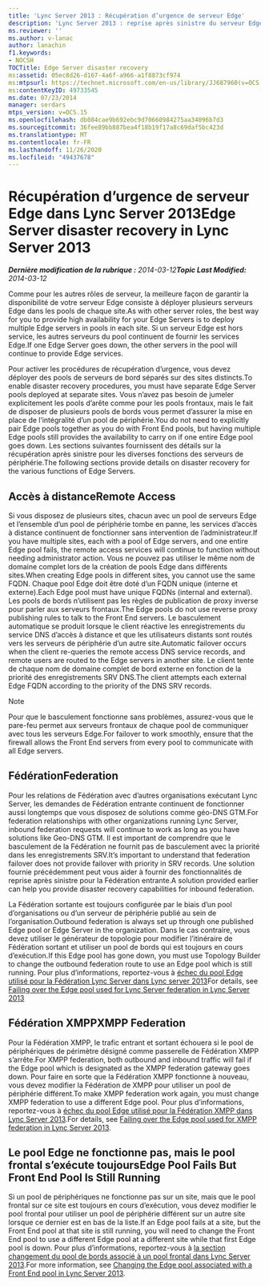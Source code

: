 ```yaml
---
title: 'Lync Server 2013 : Récupération d’urgence de serveur Edge'
description: 'Lync Server 2013 : reprise après sinistre du serveur Edge.'
ms.reviewer: ''
ms.author: v-lanac
author: lanachin
f1.keywords:
- NOCSH
TOCTitle: Edge Server disaster recovery
ms:assetid: 05ec8d26-d167-4a6f-a966-a1f8873cf974
ms:mtpsurl: https://technet.microsoft.com/en-us/library/JJ687960(v=OCS.15)
ms:contentKeyID: 49733545
ms.date: 07/23/2014
manager: serdars
mtps_version: v=OCS.15
ms.openlocfilehash: db084cae9b692ebc9d70660984275aa34096b7d3
ms.sourcegitcommit: 36fee89bb887bea4f18b19f17a8c69daf5bc423d
ms.translationtype: MT
ms.contentlocale: fr-FR
ms.lasthandoff: 11/26/2020
ms.locfileid: "49437678"
---
```

# <a name="edge-server-disaster-recovery-in-lync-server-2013"></a><span data-ttu-id="85e7b-103">Récupération d’urgence de serveur Edge dans Lync Server 2013</span><span class="sxs-lookup"><span data-stu-id="85e7b-103">Edge Server disaster recovery in Lync Server 2013</span></span>

<div data-xmlns="http://www.w3.org/1999/xhtml">

<div class="topic" data-xmlns="http://www.w3.org/1999/xhtml" data-msxsl="urn:schemas-microsoft-com:xslt" data-cs="https://msdn.microsoft.com/">

<div data-asp="https://msdn2.microsoft.com/asp">



</div>

<div id="mainSection">

<div id="mainBody"><span data-ttu-id="85e7b-104">

<span> </span></span><span class="sxs-lookup"><span data-stu-id="85e7b-104">

<span> </span></span></span>

<span data-ttu-id="85e7b-105">_**Dernière modification de la rubrique :** 2014-03-12_</span><span class="sxs-lookup"><span data-stu-id="85e7b-105">_**Topic Last Modified:** 2014-03-12_</span></span>

<span data-ttu-id="85e7b-106">Comme pour les autres rôles de serveur, la meilleure façon de garantir la disponibilité de votre serveur Edge consiste à déployer plusieurs serveurs Edge dans les pools de chaque site.</span><span class="sxs-lookup"><span data-stu-id="85e7b-106">As with other server roles, the best way for you to provide high availability for your Edge Servers is to deploy multiple Edge servers in pools in each site.</span></span> <span data-ttu-id="85e7b-107">Si un serveur Edge est hors service, les autres serveurs du pool continuent de fournir les services Edge.</span><span class="sxs-lookup"><span data-stu-id="85e7b-107">If one Edge Server goes down, the other servers in the pool will continue to provide Edge services.</span></span>

<span data-ttu-id="85e7b-108">Pour activer les procédures de récupération d’urgence, vous devez déployer des pools de serveurs de bord séparés sur des sites distincts.</span><span class="sxs-lookup"><span data-stu-id="85e7b-108">To enable disaster recovery procedures, you must have separate Edge Server pools deployed at separate sites.</span></span> <span data-ttu-id="85e7b-109">Vous n’avez pas besoin de jumeler explicitement les pools d’arête comme pour les pools frontaux, mais le fait de disposer de plusieurs pools de bords vous permet d’assurer la mise en place de l’intégralité d’un pool de périphérie.</span><span class="sxs-lookup"><span data-stu-id="85e7b-109">You do not need to explicitly pair Edge pools together as you do with Front End pools, but having multiple Edge pools still provides the availability to carry on if one entire Edge pool goes down.</span></span> <span data-ttu-id="85e7b-110">Les sections suivantes fournissent des détails sur la récupération après sinistre pour les diverses fonctions des serveurs de périphérie.</span><span class="sxs-lookup"><span data-stu-id="85e7b-110">The following sections provide details on disaster recovery for the various functions of Edge Servers.</span></span>

<div>

## <a name="remote-access"></a><span data-ttu-id="85e7b-111">Accès à distance</span><span class="sxs-lookup"><span data-stu-id="85e7b-111">Remote Access</span></span>

<span data-ttu-id="85e7b-112">Si vous disposez de plusieurs sites, chacun avec un pool de serveurs Edge et l’ensemble d’un pool de périphérie tombe en panne, les services d’accès à distance continuent de fonctionner sans intervention de l’administrateur.</span><span class="sxs-lookup"><span data-stu-id="85e7b-112">If you have multiple sites, each with a pool of Edge servers, and one entire Edge pool fails, the remote access services will continue to function without needing administrator action.</span></span> <span data-ttu-id="85e7b-113">Vous ne pouvez pas utiliser le même nom de domaine complet lors de la création de pools Edge dans différents sites.</span><span class="sxs-lookup"><span data-stu-id="85e7b-113">When creating Edge pools in different sites, you cannot use the same FQDN.</span></span> <span data-ttu-id="85e7b-114">Chaque pool Edge doit être doté d’un FQDN unique (interne et externe).</span><span class="sxs-lookup"><span data-stu-id="85e7b-114">Each Edge pool must have unique FQDNs (internal and external).</span></span> <span data-ttu-id="85e7b-115">Les pools de bords n’utilisent pas les règles de publication de proxy inverse pour parler aux serveurs frontaux.</span><span class="sxs-lookup"><span data-stu-id="85e7b-115">The Edge pools do not use reverse proxy publishing rules to talk to the Front End servers.</span></span> <span data-ttu-id="85e7b-116">Le basculement automatique se produit lorsque le client réactive les enregistrements du service DNS d’accès à distance et que les utilisateurs distants sont routés vers les serveurs de périphérie d’un autre site.</span><span class="sxs-lookup"><span data-stu-id="85e7b-116">Automatic failover occurs when the client re-queries the remote access DNS service records, and remote users are routed to the Edge servers in another site.</span></span> <span data-ttu-id="85e7b-117">Le client tente de chaque nom de domaine complet de bord externe en fonction de la priorité des enregistrements SRV DNS.</span><span class="sxs-lookup"><span data-stu-id="85e7b-117">The client attempts each external Edge FQDN according to the priority of the DNS SRV records.</span></span>

<div>


> [!NOTE]  
> <span data-ttu-id="85e7b-118">Pour que le basculement fonctionne sans problèmes, assurez-vous que le pare-feu permet aux serveurs frontaux de chaque pool de communiquer avec tous les serveurs Edge.</span><span class="sxs-lookup"><span data-stu-id="85e7b-118">For failover to work smoothly, ensure that the firewall allows the Front End servers from every pool to communicate with all Edge servers.</span></span>



</div>

</div>

<div>

## <a name="federation"></a><span data-ttu-id="85e7b-119">Fédération</span><span class="sxs-lookup"><span data-stu-id="85e7b-119">Federation</span></span>

<span data-ttu-id="85e7b-120">Pour les relations de Fédération avec d’autres organisations exécutant Lync Server, les demandes de Fédération entrante continuent de fonctionner aussi longtemps que vous disposez de solutions comme géo-DNS GTM.</span><span class="sxs-lookup"><span data-stu-id="85e7b-120">For federation relationships with other organizations running Lync Server, inbound federation requests will continue to work as long as you have solutions like Geo-DNS GTM.</span></span> <span data-ttu-id="85e7b-121">Il est important de comprendre que le basculement de la Fédération ne fournit pas de basculement avec la priorité dans les enregistrements SRV.</span><span class="sxs-lookup"><span data-stu-id="85e7b-121">It’s important to understand that federation failover does not provide failover with priority in SRV records.</span></span> <span data-ttu-id="85e7b-122">Une solution fournie précédemment peut vous aider à fournir des fonctionnalités de reprise après sinistre pour la Fédération entrante.</span><span class="sxs-lookup"><span data-stu-id="85e7b-122">A solution provided earlier can help you provide disaster recovery capabilities for inbound federation.</span></span>

<span data-ttu-id="85e7b-123">La Fédération sortante est toujours configurée par le biais d’un pool d’organisations ou d’un serveur de périphérie publié au sein de l’organisation.</span><span class="sxs-lookup"><span data-stu-id="85e7b-123">Outbound federation is always set up through one published Edge pool or Edge Server in the organization.</span></span> <span data-ttu-id="85e7b-124">Dans le cas contraire, vous devez utiliser le générateur de topologie pour modifier l’itinéraire de Fédération sortant et utiliser un pool de bords qui est toujours en cours d’exécution.</span><span class="sxs-lookup"><span data-stu-id="85e7b-124">If this Edge pool has gone down, you must use Topology Builder to change the outbound federation route to use an Edge pool which is still running.</span></span> <span data-ttu-id="85e7b-125">Pour plus d’informations, reportez-vous à [échec du pool Edge utilisé pour la Fédération Lync Server dans Lync server 2013](lync-server-2013-failing-over-the-edge-pool-used-for-lync-server-federation.md)</span><span class="sxs-lookup"><span data-stu-id="85e7b-125">For details, see [Failing over the Edge pool used for Lync Server federation in Lync Server 2013](lync-server-2013-failing-over-the-edge-pool-used-for-lync-server-federation.md)</span></span>

</div>

<div>

## <a name="xmpp-federation"></a><span data-ttu-id="85e7b-126">Fédération XMPP</span><span class="sxs-lookup"><span data-stu-id="85e7b-126">XMPP Federation</span></span>

<span data-ttu-id="85e7b-127">Pour la Fédération XMPP, le trafic entrant et sortant échouera si le pool de périphériques de périmètre désigné comme passerelle de Fédération XMPP s’arrête.</span><span class="sxs-lookup"><span data-stu-id="85e7b-127">For XMPP federation, both outbound and inbound traffic will fail if the Edge pool which is designated as the XMPP federation gateway goes down.</span></span> <span data-ttu-id="85e7b-128">Pour faire en sorte que la Fédération XMPP fonctionne à nouveau, vous devez modifier la Fédération de XMPP pour utiliser un pool de périphérie différent.</span><span class="sxs-lookup"><span data-stu-id="85e7b-128">To make XMPP federation work again, you must change XMPP federation to use a different Edge pool.</span></span> <span data-ttu-id="85e7b-129">Pour plus d’informations, reportez-vous à [échec du pool Edge utilisé pour la Fédération XMPP dans Lync Server 2013](lync-server-2013-failing-over-the-edge-pool-used-for-xmpp-federation.md).</span><span class="sxs-lookup"><span data-stu-id="85e7b-129">For details, see [Failing over the Edge pool used for XMPP federation in Lync Server 2013](lync-server-2013-failing-over-the-edge-pool-used-for-xmpp-federation.md).</span></span>

</div>

<div>

## <a name="edge-pool-fails-but-front-end-pool-is-still-running"></a><span data-ttu-id="85e7b-130">Le pool Edge ne fonctionne pas, mais le pool frontal s’exécute toujours</span><span class="sxs-lookup"><span data-stu-id="85e7b-130">Edge Pool Fails But Front End Pool Is Still Running</span></span>

<span data-ttu-id="85e7b-131">Si un pool de périphériques ne fonctionne pas sur un site, mais que le pool frontal sur ce site est toujours en cours d’exécution, vous devez modifier le pool frontal pour utiliser un pool de périphérie différent sur un autre site lorsque ce dernier est en bas de la liste.</span><span class="sxs-lookup"><span data-stu-id="85e7b-131">If an Edge pool fails at a site, but the Front End pool at that site is still running, you will need to change the Front End pool to use a different Edge pool at a different site while that first Edge pool is down.</span></span> <span data-ttu-id="85e7b-132">Pour plus d’informations, reportez-vous à [la section changement du pool de bords associé à un pool frontal dans Lync Server 2013](lync-server-2013-changing-the-edge-pool-associated-with-a-front-end-pool.md).</span><span class="sxs-lookup"><span data-stu-id="85e7b-132">For more information, see [Changing the Edge pool associated with a Front End pool in Lync Server 2013](lync-server-2013-changing-the-edge-pool-associated-with-a-front-end-pool.md).</span></span>

<span data-ttu-id="85e7b-133"></div>

</div>

<span> </span>

</div>

</div>

</span><span class="sxs-lookup"><span data-stu-id="85e7b-133"></div>

</div>

<span> </span>

</div>

</div>

</span></span></div>

